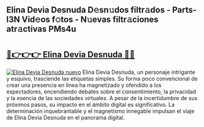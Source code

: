 ## Elina Devia Desnuda D𝚎sn𝚞dos filtr𝚊dos - Parts-l3N Vid𝚎os f𝚘tos - N𝚞evas filtr𝚊ciones atr𝚊ctivas PMs4u

# <h2><a href="http://mb1jno.tromn.icu/?c=Elina+Devia+Desnuda">🔗👉👉👉 Elina Devia Desnuda 🔗🔗</a></h2>

[![Elina Devia Desnuda nuevo](https://i.imgur.com/pEAQMta.gif)](http://mb1jno.tromn.icu/?c=Elina+Devia+Desnuda)
Elina Devia Desnuda, un personaje intrigante y esquivo, trasciende las etiquetas simples. Su forma poco convencional de crear una presencia en línea ha magnetizado y ofendido a los espectadores, encendiendo debates sobre el consentimiento, la privacidad y la esencia de las sociedades virtuales. A pesar de la incertidumbre de sus próximos pasos, su impacto en el ámbito digital es significativo. La determinación inquebrantable y el magnetismo innegable impulsan el viaje de Elina Devia Desnuda en el panorama digital.
